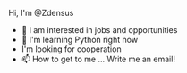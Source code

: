 Hi, I'm @Zdensus
- 👀 I am interested in jobs and opportunities
- 🌱 I'm learning Python right now
- I'm looking for cooperation
- 📫 How to get to me ... Write me an email!

<!---
Zdensus/Zdensus is a ✨ special ✨ repository because its `README.md` (this file) appears on your GitHub profile.
You can click the Preview link to take a look at your changes.
--->
